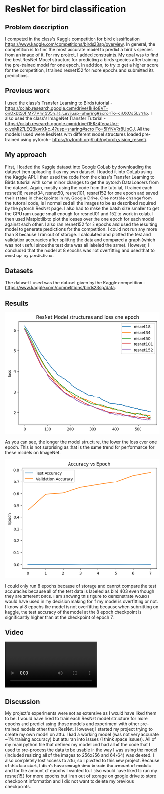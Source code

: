 
# ResNet for bird classification

## Problem description
I competed in the class's Kaggle competition for bird classification https://www.kaggle.com/competitions/birds23sp/overview. In general, the competition is to find the most accurate model to predict a bird's species from an image of it. For my project, I added constraints. My goal was to find the best ResNet Model structure for predicting a birds species after training the pre-trained model for one epoch. In addition, to try to get a higher score for the competition, I trained resnet152 for more epochs and submitted its predictions. 

## Previous work
I used the class's Transfer Learning to Birds tutorial - https://colab.research.google.com/drive/1kHo8VT-onDxbtS3FM77VImG35h_K_Lav?usp=sharing#scrollTo=ciUXCJ5LvN1p.
I also used the class's ImageNet Transfer Tutorial - https://colab.research.google.com/drive/1EBz4feoaUvz-o_yeMI27LEQBkvrXNc_4?usp=sharing#scrollTo=5lYNVRr8UbCJ.
All the models I used were ResNets with different model structures loaded pre-trained using pytorch - https://pytorch.org/hub/pytorch_vision_resnet/.

## My approach
First, I loaded the Kaggle dataset into Google CoLab by downloading the dataset then uploading it as my own dataset. I loaded it into CoLab using the Kaggle API. I then used the code from the class's Transfer Learning to Birds tutorial with some minor changes to get the pytorch DataLoaders from the dataset. Again, mostly using the code from the tutorial, I trained each resnet18, resnet34, resnet50, resnet101, resnet152 for one epoch and saved their states in checkpoints in my Google Drive. One notable change from the tutorial code, is I normalized all the images to be as described required by the pytorch ResNet page. I also had to make the batch size smaller to get the GPU ram usage small enough for resnet101 and 152 to work in colab. I then used Matplotlib to plot the losses over the one epoch for each model against each other. I also ran resnet152 for 8 epochs and  used the resulting model to generate predictions for the competition. I could not run any more than 8 because I ran out of storage. I calculated and plotted the test and validation accuracies after splitting the data and compared a graph (which was not useful since the test data was all labeled the same). However, I concluded that the model at 8 epochs was not overfitting and used that to send up my predictions.

## Datasets
The dataset I used was the dataset given by the Kaggle competition - https://www.kaggle.com/competitions/birds23sp/data.

## Results
![resnetresults.png](resnetresults.png)

As you can see, the longer the model structure, the lower the loss over one epoch. This is not surprising as that is the same trend for performance for these models on ImageNet. 

![test_validation.png](test_validation.png)

I could only run 8 epochs because of storage and cannot compare the test accuracies because all of the test data is labeled as bird 403 even though they are different birds. I am showing this figure to demonstrate would I would have used in my decision making for if my model is overfitting or not. I know at 8 epochs the model is not overfitting because when submitting on kaggle, the test accuracy of the model at the 8 epoch checkpoint is significantly higher than at the checkpoint of epoch 7.

## Video

![455final.mp4](455final.mp4)

## Discussion

My project's experiments were not as extensive as I would have liked them to be. I would have liked to train each ResNet model structure for more epochs and predict using those models and experiment with other pre-trained models other than ResNet. However, I started my project trying to create my own model on attu. I had a working model (was not very accurate ~1% training accuracy) but attu ran into issues (I think space issues). All of my main python file that defined my model and had all of the code that I used to pre-process the data to be usable in the way I was using the model (included resizing all of the images to 256x256 and 64x64) was deleted. I also completely lost access to attu, so I pivoted to this new project. Because of this late start, I didn't have enough time to train the amount of models and for the amount of epochs I wanted to. I also would have liked to run my resnet152 for more epochs but I ran out of storage on google drive to store checkpoint information and I did not want to delete my previous checkpoints.
